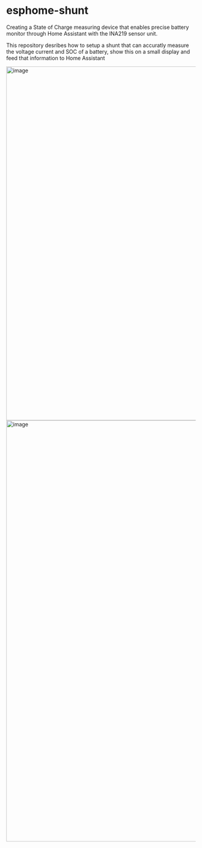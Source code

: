 # esphome-shunt
Creating a State of Charge measuring device that enables precise battery monitor through Home Assistant with the INA219 sensor unit.

This repository desribes how to setup a shunt that can accuratly measure the voltage current and SOC of a battery, 
show this on a small display and feed that information to Home Assistant


<img width="940" alt="image" src="https://github.com/user-attachments/assets/3013e6ab-a498-4f7d-a48f-1e150f23727d" />

<img width="1119" alt="image" src="https://github.com/user-attachments/assets/0b44785f-c68f-4123-b2fb-8197f2f0b433" />
